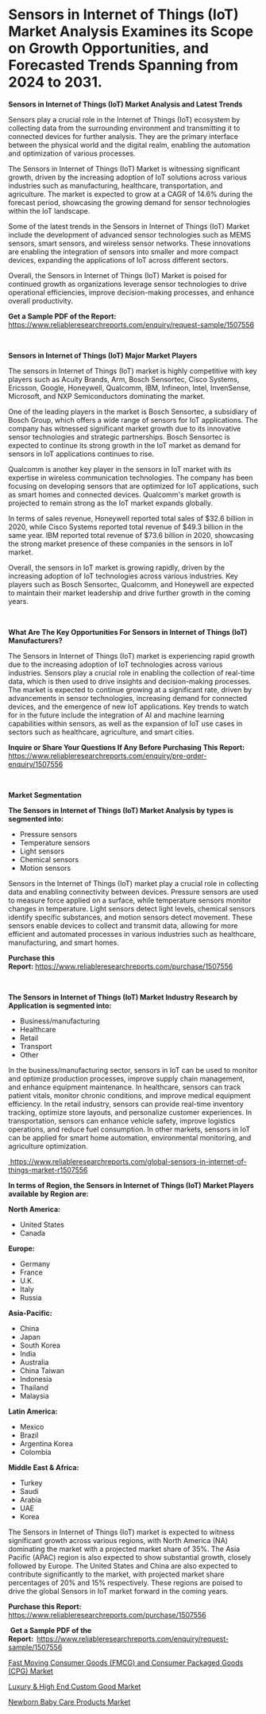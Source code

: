 <p><h1>Sensors in Internet of Things (IoT) Market Analysis Examines its Scope on Growth Opportunities, and Forecasted Trends Spanning from 2024 to 2031.</h1></p><p><strong>Sensors in Internet of Things (IoT) Market Analysis and Latest Trends</strong></p>
<p><p>Sensors play a crucial role in the Internet of Things (IoT) ecosystem by collecting data from the surrounding environment and transmitting it to connected devices for further analysis. They are the primary interface between the physical world and the digital realm, enabling the automation and optimization of various processes.</p><p>The Sensors in Internet of Things (IoT) Market is witnessing significant growth, driven by the increasing adoption of IoT solutions across various industries such as manufacturing, healthcare, transportation, and agriculture. The market is expected to grow at a CAGR of 14.6% during the forecast period, showcasing the growing demand for sensor technologies within the IoT landscape.</p><p>Some of the latest trends in the Sensors in Internet of Things (IoT) Market include the development of advanced sensor technologies such as MEMS sensors, smart sensors, and wireless sensor networks. These innovations are enabling the integration of sensors into smaller and more compact devices, expanding the applications of IoT across different sectors.</p><p>Overall, the Sensors in Internet of Things (IoT) Market is poised for continued growth as organizations leverage sensor technologies to drive operational efficiencies, improve decision-making processes, and enhance overall productivity.</p></p>
<p><strong>Get a Sample PDF of the Report:&nbsp;</strong> <a href="https://www.reliableresearchreports.com/enquiry/request-sample/1507556">https://www.reliableresearchreports.com/enquiry/request-sample/1507556</a></p>
<p>&nbsp;</p>
<p><strong>Sensors in Internet of Things (IoT) Major Market Players</strong></p>
<p><p>The sensors in Internet of Things (IoT) market is highly competitive with key players such as Acuity Brands, Arm, Bosch Sensortec, Cisco Systems, Ericsson, Google, Honeywell, Qualcomm, IBM, Infineon, Intel, InvenSense, Microsoft, and NXP Semiconductors dominating the market. </p><p>One of the leading players in the market is Bosch Sensortec, a subsidiary of Bosch Group, which offers a wide range of sensors for IoT applications. The company has witnessed significant market growth due to its innovative sensor technologies and strategic partnerships. Bosch Sensortec is expected to continue its strong growth in the IoT market as demand for sensors in IoT applications continues to rise.</p><p>Qualcomm is another key player in the sensors in IoT market with its expertise in wireless communication technologies. The company has been focusing on developing sensors that are optimized for IoT applications, such as smart homes and connected devices. Qualcomm's market growth is projected to remain strong as the IoT market expands globally.</p><p>In terms of sales revenue, Honeywell reported total sales of $32.6 billion in 2020, while Cisco Systems reported total revenue of $49.3 billion in the same year. IBM reported total revenue of $73.6 billion in 2020, showcasing the strong market presence of these companies in the sensors in IoT market.</p><p>Overall, the sensors in IoT market is growing rapidly, driven by the increasing adoption of IoT technologies across various industries. Key players such as Bosch Sensortec, Qualcomm, and Honeywell are expected to maintain their market leadership and drive further growth in the coming years.</p></p>
<p>&nbsp;</p>
<p><strong>What Are The Key Opportunities For Sensors in Internet of Things (IoT) Manufacturers?</strong></p>
<p><p>The Sensors in Internet of Things (IoT) market is experiencing rapid growth due to the increasing adoption of IoT technologies across various industries. Sensors play a crucial role in enabling the collection of real-time data, which is then used to drive insights and decision-making processes. The market is expected to continue growing at a significant rate, driven by advancements in sensor technologies, increasing demand for connected devices, and the emergence of new IoT applications. Key trends to watch for in the future include the integration of AI and machine learning capabilities within sensors, as well as the expansion of IoT use cases in sectors such as healthcare, agriculture, and smart cities.</p></p>
<p><strong>Inquire or Share Your Questions If Any Before Purchasing This Report:</strong> <a href="https://www.reliableresearchreports.com/enquiry/pre-order-enquiry/1507556">https://www.reliableresearchreports.com/enquiry/pre-order-enquiry/1507556</a></p>
<p>&nbsp;</p>
<p><strong>Market Segmentation</strong></p>
<p><strong>The Sensors in Internet of Things (IoT) Market Analysis by types is segmented into:</strong></p>
<p><ul><li>Pressure sensors</li><li>Temperature sensors</li><li>Light sensors</li><li>Chemical sensors</li><li>Motion sensors</li></ul></p>
<p><p>Sensors in the Internet of Things (IoT) market play a crucial role in collecting data and enabling connectivity between devices. Pressure sensors are used to measure force applied on a surface, while temperature sensors monitor changes in temperature. Light sensors detect light levels, chemical sensors identify specific substances, and motion sensors detect movement. These sensors enable devices to collect and transmit data, allowing for more efficient and automated processes in various industries such as healthcare, manufacturing, and smart homes.</p></p>
<p><strong>Purchase this Report:&nbsp;</strong><a href="https://www.reliableresearchreports.com/purchase/1507556">https://www.reliableresearchreports.com/purchase/1507556</a></p>
<p>&nbsp;</p>
<p><strong>The Sensors in Internet of Things (IoT) Market Industry Research by Application is segmented into:</strong></p>
<p><ul><li>Business/manufacturing</li><li>Healthcare</li><li>Retail</li><li>Transport</li><li>Other</li></ul></p>
<p><p>In the business/manufacturing sector, sensors in IoT can be used to monitor and optimize production processes, improve supply chain management, and enhance equipment maintenance. In healthcare, sensors can track patient vitals, monitor chronic conditions, and improve medical equipment efficiency. In the retail industry, sensors can provide real-time inventory tracking, optimize store layouts, and personalize customer experiences. In transportation, sensors can enhance vehicle safety, improve logistics operations, and reduce fuel consumption. In other markets, sensors in IoT can be applied for smart home automation, environmental monitoring, and agriculture optimization.</p></p>
<p><a href="https://www.reliableresearchreports.com/global-sensors-in-internet-of-things-market-r1507556">&nbsp;https://www.reliableresearchreports.com/global-sensors-in-internet-of-things-market-r1507556</a></p>
<p><strong>In terms of Region, the Sensors in Internet of Things (IoT) Market Players available by Region are:</strong></p>
<p>
    <p> <strong> North America: </strong>
        <ul>
            <li>United States</li>
            <li>Canada</li>
        </ul>
        </p> 
    <p> <strong> Europe: </strong>
        <ul>
            <li>Germany</li>
            <li>France</li>
            <li>U.K.</li>
            <li>Italy</li>
            <li>Russia</li>
        </ul>
        </p> 
    <p> <strong> Asia-Pacific: </strong>
        <ul>
            <li>China</li>
            <li>Japan</li>
            <li>South Korea</li>
            <li>India</li>
            <li>Australia</li>
            <li>China Taiwan</li>
            <li>Indonesia</li>
            <li>Thailand</li>
            <li>Malaysia</li>
        </ul>
        </p> 
    <p> <strong> Latin America: </strong>
        <ul>
            <li>Mexico</li>
            <li>Brazil</li>
            <li>Argentina Korea</li>
            <li>Colombia</li>
        </ul>
        </p> 
    <p> <strong> Middle East & Africa: </strong>
        <ul>
            <li>Turkey</li>
            <li>Saudi</li>
            <li>Arabia</li>
            <li>UAE</li>
            <li>Korea</li>
        </ul>
    </p>
    </p>
<p><p>The Sensors in Internet of Things (IoT) market is expected to witness significant growth across various regions, with North America (NA) dominating the market with a projected market share of 35%. The Asia Pacific (APAC) region is also expected to show substantial growth, closely followed by Europe. The United States and China are also expected to contribute significantly to the market, with projected market share percentages of 20% and 15% respectively. These regions are poised to drive the global Sensors in IoT market forward in the coming years.</p></p>
<p><strong>Purchase this Report: </strong><a href="https://www.reliableresearchreports.com/purchase/1507556">https://www.reliableresearchreports.com/purchase/1507556</a></p>
<p>&nbsp;<strong>Get a Sample PDF of the Report:&nbsp;&nbsp;</strong><a href="https://www.reliableresearchreports.com/enquiry/request-sample/1507556">https://www.reliableresearchreports.com/enquiry/request-sample/1507556</a></p>
<p><strong></strong></p>
<p><p><a href="https://github.com/MaraKoelpin2023/Market-Research-Report-List-2/blob/main/fast-moving-consumer-goods-fmcg-and-consumer-packaged-goods-cpg-market.md">Fast Moving Consumer Goods (FMCG) and Consumer Packaged Goods (CPG) Market</a></p><p><a href="https://github.com/goodweq44/Market-Research-Report-List-1/blob/main/luxury-high-end-custom-good-market.md">Luxury & High End Custom Good Market</a></p><p><a href="https://github.com/ajohirul8010/Market-Research-Report-List-1/blob/main/newborn-baby-care-products-market.md">Newborn Baby Care Products Market</a></p></p>